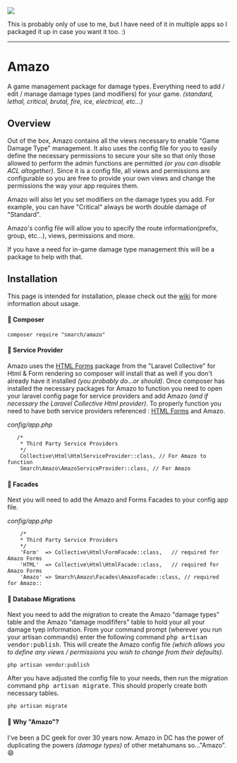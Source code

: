 

![](http://i.imgur.com/4QHCz3r.png)

This is probably only of use to me, but I have need of it in multiple apps so I packaged it up in case you want it too. :)

***

# Amazo
A game management package for damage types. Everything need to add / edit / manage damage types (and modifiers) for your game. _(standard, lethal, critical, brutal, fire, ice, electrical, etc...)_

## Overview
Out of the box, Amazo contains all the views necessary to enable "Game Damage Type" management. It also uses the config file for you to easily define the necessary permissions to secure your site so that only those allowed to perform the admin functions are permitted _(or you can disable ACL altogether)_. Since it is a config file, all views and permissions are configurable so you are free to provide your own views and change the permissions the way your app requires them.

Amazo will also let you set modifiers on the damage types you add. For example, you can have "Critical" always be worth double damage of "Standard".

Amazo's config file will allow you to specify the route information(prefix, group, etc...), views, permissions and more.

If you have a need for in-game damage type management this will be a package to help with that.

## Installation

This page is intended for installation, please check out the [wiki](https://github.com/SmarchSoftware/amazo/wiki) for more information about usage.

#### :black_square_button: Composer

    composer require "smarch/amazo"

#### :pencil: Service Provider

Amazo uses the [HTML Forms](https://laravelcollective.com/docs/5.1/html) package from the "Laravel Collective" for Html & Form rendering so composer will install that as well if you don't already have it installed _(you probably do...or should)_. Once composer has installed the necessary packages for Amazo to function you need to open your laravel config page for service providers and add Amazo _(and if necessary the Laravel Collective Html provider)_. To properly function you need to have both service providers referenced : [HTML Forms](https://laravelcollective.com/docs/5.1/html) and Amazo.

*config/app.php*
       
       /*
        * Third Party Service Providers
        */
        Collective\Html\HtmlServiceProvider::class, // For Amazo to function
        Smarch\Amazo\AmazoServiceProvider::class, // For Amazo

#### :pencil: Facades
Next you will need to add the Amazo and Forms Facades to your config app file.

*config/app.php*

        /*
        * Third Party Service Providers
        */
        'Form'  => Collective\Html\FormFacade::class,	// required for Amazo Forms
        'HTML'  => Collective\Html\HtmlFacade::class,	// required for Amazo Forms
        'Amazo'	=> Smarch\Amazo\Facades\AmazoFacade::class, // required for Amazo:: 

#### :card_index: Database Migrations

Next you need to add the migration to create the Amazo "damage types" table and the Amazo "damage modififers" table to hold your all your damage tyep information. From your command prompt (wherever you run your artisan commands) enter the following command <kbd>php artisan vendor:publish</kbd>. This will create the Amazo config file *(which allows you to define any views / permissions you wish to change from their defaults)*.

    php artisan vendor:publish

After you have adjusted the config file to your needs, then run the migration command <kbd>php artisan migrate</kbd>. This should properly create both necessary tables.

    php artisan migrate

#### :trident: Why "Amazo"?
I've been a DC geek for over 30 years now. Amazo in DC has the power of duplicating the powers _(damage types)_ of other metahumans so..."Amazo". :smile:
   
